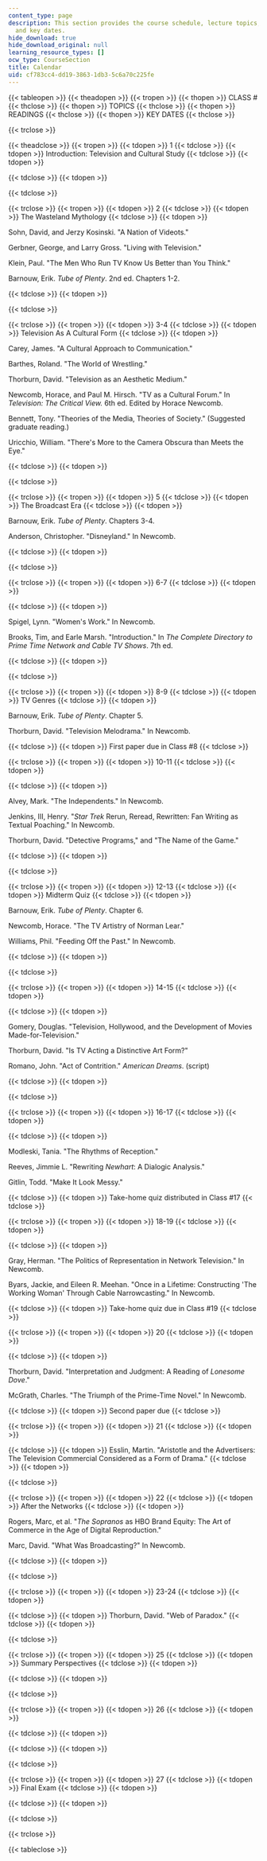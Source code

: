 ```yaml
---
content_type: page
description: This section provides the course schedule, lecture topics, readings,
  and key dates.
hide_download: true
hide_download_original: null
learning_resource_types: []
ocw_type: CourseSection
title: Calendar
uid: cf783cc4-dd19-3863-1db3-5c6a70c225fe
---
```


{{< tableopen >}}
{{< theadopen >}}
{{< tropen >}}
{{< thopen >}}
CLASS #
{{< thclose >}}
{{< thopen >}}
TOPICS
{{< thclose >}}
{{< thopen >}}
READINGS
{{< thclose >}}
{{< thopen >}}
KEY DATES
{{< thclose >}}

{{< trclose >}}

{{< theadclose >}}
{{< tropen >}}
{{< tdopen >}}
1
{{< tdclose >}}
{{< tdopen >}}
Introduction: Television and Cultural Study
{{< tdclose >}}
{{< tdopen >}}

{{< tdclose >}}
{{< tdopen >}}

{{< tdclose >}}

{{< trclose >}}
{{< tropen >}}
{{< tdopen >}}
2
{{< tdclose >}}
{{< tdopen >}}
The Wasteland Mythology
{{< tdclose >}}
{{< tdopen >}}


Sohn, David, and Jerzy Kosinski. "A Nation of Videots."

Gerbner, George, and Larry Gross. "Living with Television."

Klein, Paul. "The Men Who Run TV Know Us Better than You Think."

Barnouw, Erik. _Tube of Plenty_. 2nd ed. Chapters 1-2.


{{< tdclose >}}
{{< tdopen >}}

{{< tdclose >}}

{{< trclose >}}
{{< tropen >}}
{{< tdopen >}}
3-4
{{< tdclose >}}
{{< tdopen >}}
Television As A Cultural Form
{{< tdclose >}}
{{< tdopen >}}


Carey, James. "A Cultural Approach to Communication."

Barthes, Roland. "The World of Wrestling."

Thorburn, David. "Television as an Aesthetic Medium."

Newcomb, Horace, and Paul M. Hirsch. "TV as a Cultural Forum." In _Television: The Critical View._ 6th ed. Edited by Horace Newcomb.

Bennett, Tony. "Theories of the Media, Theories of Society." (Suggested graduate reading.)

Uricchio, William. "There's More to the Camera Obscura than Meets the Eye."


{{< tdclose >}}
{{< tdopen >}}

{{< tdclose >}}

{{< trclose >}}
{{< tropen >}}
{{< tdopen >}}
5
{{< tdclose >}}
{{< tdopen >}}
The Broadcast Era
{{< tdclose >}}
{{< tdopen >}}


Barnouw, Erik. _Tube of Plenty_. Chapters 3-4.

Anderson, Christopher. "Disneyland." In Newcomb.


{{< tdclose >}}
{{< tdopen >}}

{{< tdclose >}}

{{< trclose >}}
{{< tropen >}}
{{< tdopen >}}
6-7
{{< tdclose >}}
{{< tdopen >}}

{{< tdclose >}}
{{< tdopen >}}


Spigel, Lynn. "Women's Work." In Newcomb.

Brooks, Tim, and Earle Marsh. "Introduction." In _The Complete Directory to Prime Time Network and Cable TV Shows_. 7th ed.


{{< tdclose >}}
{{< tdopen >}}

{{< tdclose >}}

{{< trclose >}}
{{< tropen >}}
{{< tdopen >}}
8-9
{{< tdclose >}}
{{< tdopen >}}
TV Genres
{{< tdclose >}}
{{< tdopen >}}


Barnouw, Erik. _Tube of Plenty_. Chapter 5.

Thorburn, David. "Television Melodrama." In Newcomb.


{{< tdclose >}}
{{< tdopen >}}
First paper due in Class #8
{{< tdclose >}}

{{< trclose >}}
{{< tropen >}}
{{< tdopen >}}
10-11
{{< tdclose >}}
{{< tdopen >}}

{{< tdclose >}}
{{< tdopen >}}


Alvey, Mark. "The Independents." In Newcomb.

Jenkins, III, Henry. "_Star Trek_ Rerun, Reread, Rewritten: Fan Writing as Textual Poaching." In Newcomb.

Thorburn, David. "Detective Programs," and "The Name of the Game."


{{< tdclose >}}
{{< tdopen >}}

{{< tdclose >}}

{{< trclose >}}
{{< tropen >}}
{{< tdopen >}}
12-13
{{< tdclose >}}
{{< tdopen >}}
Midterm Quiz
{{< tdclose >}}
{{< tdopen >}}


Barnouw, Erik. _Tube of Plenty_. Chapter 6.

Newcomb, Horace. "The TV Artistry of Norman Lear."

Williams, Phil. "Feeding Off the Past." In Newcomb.


{{< tdclose >}}
{{< tdopen >}}

{{< tdclose >}}

{{< trclose >}}
{{< tropen >}}
{{< tdopen >}}
14-15
{{< tdclose >}}
{{< tdopen >}}

{{< tdclose >}}
{{< tdopen >}}


Gomery, Douglas. "Television, Hollywood, and the Development of Movies Made-for-Television."

Thorburn, David. "Is TV Acting a Distinctive Art Form?"

Romano, John. "Act of Contrition." _American Dreams_. (script)


{{< tdclose >}}
{{< tdopen >}}

{{< tdclose >}}

{{< trclose >}}
{{< tropen >}}
{{< tdopen >}}
16-17
{{< tdclose >}}
{{< tdopen >}}

{{< tdclose >}}
{{< tdopen >}}


Modleski, Tania. "The Rhythms of Reception."

Reeves, Jimmie L. "Rewriting _Newhart_: A Dialogic Analysis."

Gitlin, Todd. "Make It Look Messy."


{{< tdclose >}}
{{< tdopen >}}
Take-home quiz distributed in Class #17
{{< tdclose >}}

{{< trclose >}}
{{< tropen >}}
{{< tdopen >}}
18-19
{{< tdclose >}}
{{< tdopen >}}

{{< tdclose >}}
{{< tdopen >}}


Gray, Herman. "The Politics of Representation in Network Television." In Newcomb.

Byars, Jackie, and Eileen R. Meehan. "Once in a Lifetime: Constructing 'The Working Woman' Through Cable Narrowcasting." In Newcomb.


{{< tdclose >}}
{{< tdopen >}}
Take-home quiz due in Class #19
{{< tdclose >}}

{{< trclose >}}
{{< tropen >}}
{{< tdopen >}}
20
{{< tdclose >}}
{{< tdopen >}}

{{< tdclose >}}
{{< tdopen >}}


Thorburn, David. "Interpretation and Judgment: A Reading of _Lonesome Dove_."

McGrath, Charles. "The Triumph of the Prime-Time Novel." In Newcomb.


{{< tdclose >}}
{{< tdopen >}}
Second paper due
{{< tdclose >}}

{{< trclose >}}
{{< tropen >}}
{{< tdopen >}}
21
{{< tdclose >}}
{{< tdopen >}}

{{< tdclose >}}
{{< tdopen >}}
Esslin, Martin. "Aristotle and the Advertisers: The Television Commercial Considered as a Form of Drama."
{{< tdclose >}}
{{< tdopen >}}

{{< tdclose >}}

{{< trclose >}}
{{< tropen >}}
{{< tdopen >}}
22
{{< tdclose >}}
{{< tdopen >}}
After the Networks
{{< tdclose >}}
{{< tdopen >}}


Rogers, Marc, et al. "_The Sopranos_ as HBO Brand Equity: The Art of Commerce in the Age of Digital Reproduction."

Marc, David. "What Was Broadcasting?" In Newcomb.


{{< tdclose >}}
{{< tdopen >}}

{{< tdclose >}}

{{< trclose >}}
{{< tropen >}}
{{< tdopen >}}
23-24
{{< tdclose >}}
{{< tdopen >}}

{{< tdclose >}}
{{< tdopen >}}
Thorburn, David. "Web of Paradox."
{{< tdclose >}}
{{< tdopen >}}

{{< tdclose >}}

{{< trclose >}}
{{< tropen >}}
{{< tdopen >}}
25
{{< tdclose >}}
{{< tdopen >}}
Summary Perspectives
{{< tdclose >}}
{{< tdopen >}}

{{< tdclose >}}
{{< tdopen >}}

{{< tdclose >}}

{{< trclose >}}
{{< tropen >}}
{{< tdopen >}}
26
{{< tdclose >}}
{{< tdopen >}}

{{< tdclose >}}
{{< tdopen >}}

{{< tdclose >}}
{{< tdopen >}}

{{< tdclose >}}

{{< trclose >}}
{{< tropen >}}
{{< tdopen >}}
27
{{< tdclose >}}
{{< tdopen >}}
Final Exam
{{< tdclose >}}
{{< tdopen >}}

{{< tdclose >}}
{{< tdopen >}}

{{< tdclose >}}

{{< trclose >}}

{{< tableclose >}}